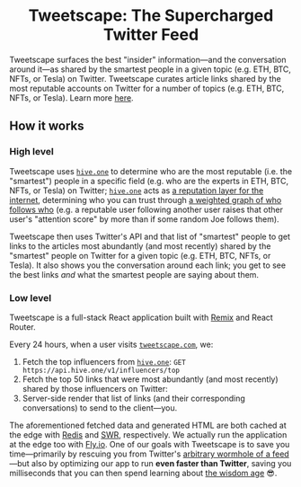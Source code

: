 <h1 align='center'>Tweetscape: The Supercharged Twitter Feed</h1>

Tweetscape surfaces the best "insider" information—and the conversation around it—as shared by the smartest people in a given topic (e.g. ETH, BTC, NFTs, or Tesla) on Twitter.
Tweetscape curates article links shared by the most reputable accounts on Twitter for a number of topics (e.g. ETH, BTC, NFTs, or Tesla).
Learn more [here](https://www.roote.co/tweetscape).

## How it works

### High level

Tweetscape uses [`hive.one`](https://hive.one) to determine who are the most reputable (i.e. the "smartest") people in a specific field (e.g. who are the experts in ETH, BTC, NFTs, or Tesla) on Twitter; [`hive.one`](https://hive.one) acts as [a reputation layer for the internet](https://borgcollective.notion.site/About-15b9db2c1f414cf998c5abc58b715176), determining who you can trust through [a weighted graph of who follows who](https://borgcollective.notion.site/FAQ-5434e4695d60456cb481acb98bb88b18) (e.g. a reputable user following another user raises that other user's "attention score" by more than if some random Joe follows them).

Tweetscape then uses Twitter's API and that list of "smartest" people to get links to the articles most abundantly (and most recently) shared by the "smartest" people on Twitter for a given topic (e.g. ETH, BTC, NFTs, or Tesla).
It also shows you the conversation around each link; you get to see the best links *and* what the smartest people are saying about them.

### Low level

Tweetscape is a full-stack React application built with [Remix](https://remix.run) and React Router.

Every 24 hours, when a user visits [`tweetscape.com`](https://tweetscape.com), we:
1. Fetch the top influencers from [`hive.one`](https://docs.hive.one/core-resources/top-influencers): `GET https://api.hive.one/v1/influencers/top`
2. Fetch the top 50 links that were most abundantly (and most recently) shared by those influencers on Twitter:
3. Server-side render that list of links (and their corresponding conversations) to send to the client—you.

The aforementioned fetched data and generated HTML are both cached at the edge with [Redis](https://redis.com) and [SWR](https://developer.mozilla.org/en-US/docs/Web/HTTP/Headers/Cache-Control#stale-while-revalidate), respectively.
We actually run the application at the edge too with [Fly.io](https://fly.io/docs/reference/regions).
One of our goals with Tweetscape is to save you time—primarily by rescuing you from Twitter's [arbitrary wormhole of a feed](https://www.roote.co/tweetscape/vision)—but also by optimizing our app to run **even faster than Twitter**, saving you milliseconds that you can then spend learning about [the wisdom age](https://www.roote.co/wisdom-age) 😎.

